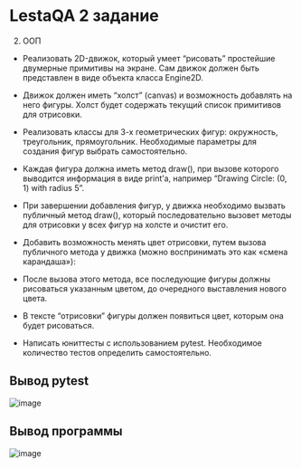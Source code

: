 ﻿# LestaQA 2 задание
2. ООП 
- Реализовать 2D-движок, который умеет “рисовать” простейшие двумерные примитивы на экране. Сам движок должен быть представлен в виде объекта класса Engine2D.

-	Движок должен иметь “холст” (canvas) и возможность добавлять на него фигуры. Холст будет содержать текущий список примитивов для отрисовки. 

-	Реализовать классы для 3-х геометрических фигур: окружность, треугольник, прямоугольник. Необходимые параметры для создания фигур выбрать самостоятельно. 

-	Каждая фигура должна иметь метод draw(), при вызове которого выводится информация в виде print’а, например “Drawing Circle: (0, 1) with radius 5”. 

-	При завершении добавления фигур, у движка необходимо вызвать публичный метод draw(), который последовательно вызовет методы для отрисовки у всех фигур на холсте и очистит его.

-	Добавить возможность менять цвет отрисовки, путем вызова публичного метода у движка (можно воспринимать это как «смена карандаша»): 

  -	После вызова этого метода, все последующие фигуры должны рисоваться указанным цветом, до очередного выставления нового цвета. 
  
  -	В тексте “отрисовки” фигуры должен появиться цвет, которым она будет рисоваться. 
  
-	 Написать юниттесты с использованием pytest. Необходимое количество тестов определить самостоятельно. 

## Вывод pytest
![image](https://github.com/minfust/LestaQASecond/assets/59063051/c1202788-ad31-4128-91b1-9907424706bb)

## Вывод программы
![image](https://github.com/minfust/LestaQASecond/assets/59063051/c9db0516-7ff0-48ca-9ea5-2a6743967a03)


